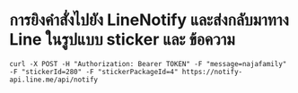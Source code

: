 # การยิงคำสั่งไปยัง LineNotify และส่งกลับมาทาง Line ในรูปแบบ sticker และ ข้อความ
~~~
curl -X POST -H "Authorization: Bearer TOKEN" -F "message=najafamily" -F "stickerId=280" -F "stickerPackageId=4" https://notify-api.line.me/api/notify
~~~
